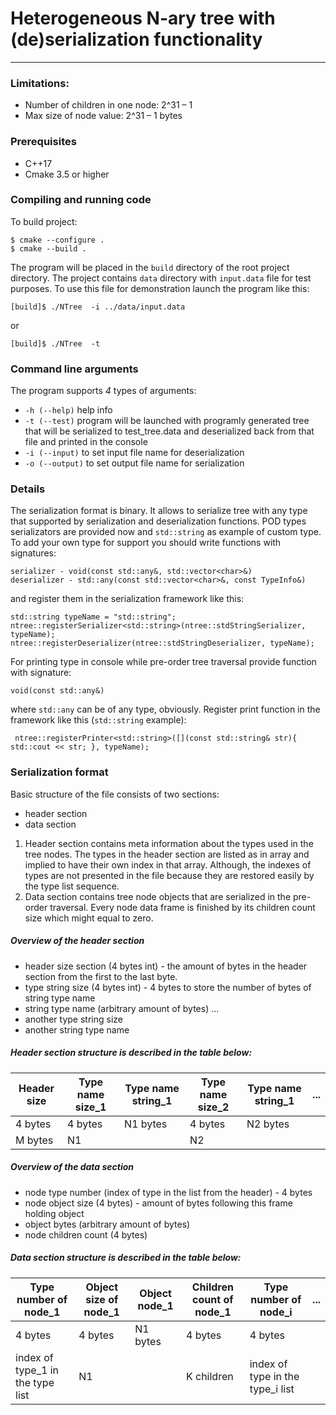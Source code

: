 # Heterogeneous  N-ary tree with (de)serialization functionality
---
### Limitations:
- Number of children in one node: 2^31 – 1
- Max size of node value: 2^31 – 1 bytes

### Prerequisites
- C++17 
- Cmake 3.5 or higher

### Compiling and running code
To build project:
```
$ cmake --configure .
$ cmake --build .
```
The program will be placed in the `build` directory of the root project directory.
The project contains `data` directory with `input.data` file for test purposes. 
To use this file for demonstration launch the program like this:
```
[build]$ ./NTree  -i ../data/input.data
```
or
```
[build]$ ./NTree  -t
```

### Command line arguments
The program supports _4_ types of arguments:
* `-h (--help)` help info
* `-t (--test)` program will be launched with programly generated tree that will be
serialized to test_tree.data and deserialized back from that file and printed in the
console
* `-i (--input)` to set input file name for deserialization
* `-o (--output)` to set output file name for serialization

### Details
The serialization format is binary. It allows to serialize tree with any type
that supported by serialization and deserialization functions. POD types
serializators are provided now and `std::string` as example of custom type. 
To add your own type for support you should write functions with signatures:
```
serializer - void(const std::any&, std::vector<char>&)
deserializer - std::any(const std::vector<char>&, const TypeInfo&)
```
and register them in the serialization framework like this:
```
std::string typeName = "std::string";
ntree::registerSerializer<std::string>(ntree::stdStringSerializer, typeName);
ntree::registerDeserializer(ntree::stdStringDeserializer, typeName);
```
For printing type in console while pre-order tree traversal provide function with signature:
```
void(const std::any&)
```
where `std::any` can be of any type, obviously. Register print function in the framework like this (`std::string` example):
```
 ntree::registerPrinter<std::string>([](const std::string& str){ std::cout << str; }, typeName);
```

### Serialization format

Basic structure of the file consists of two sections: 
* header section
* data section

1. Header section contains meta information about the types used in the tree nodes.
The types in the header section are listed as in array and implied to have their own index in that array.
Although, the indexes of types are not presented in the file because they are restored easily by the type 
list sequence.
2. Data section contains tree node objects that are serialized in the pre-order traversal. Every node 
data frame is finished by its children count size which might equal to zero.

#####  Overview of the header section
* header size section (4 bytes int) - the amount of bytes in the header section from the first to the last byte.
* type string size (4 bytes int) - 4 bytes to store the number of bytes of string type name
* string type name (arbitrary amount of bytes)
...
* another type string size
* another string type name

##### Header section structure is described in the table below:

| Header size  | Type name size_1  |Type name string_1| Type name size_2| Type name string_1|...|
| ------------- | ------------- |------------- |------------- |------------- |------------- |
| 4 bytes  | 4 bytes  | N1 bytes  | 4 bytes | N2 bytes|
| M bytes  | N1  |  | N2|


#####  Overview of the data section
* node type number (index of type in the list from the header) - 4 bytes
* node object size (4 bytes) - amount of bytes following this frame holding object 
* object bytes (arbitrary amount of bytes)
* node children count (4 bytes)
				
##### Data section structure is described in the table below:	

| Type number of node_1  | Object size of node_1  | Object node_1| Children count of node_1 | Type number of node_i|...|
| ------------- | ------------- |------------- |------------- |------------- |------------- |
| 4 bytes  | 4 bytes  | N1 bytes  | 4 bytes | 4 bytes|
| index of type_1 in the type list  | N1  |  | K children| index of type in the type_i list|